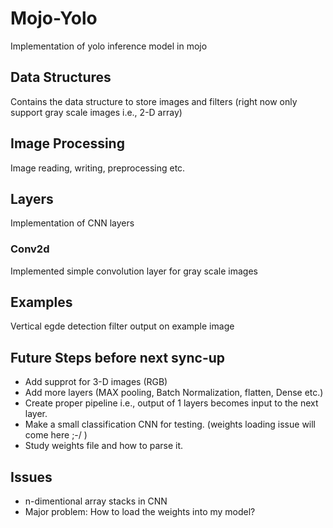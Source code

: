 # Mojo-Yolo
Implementation of yolo inference model in mojo
## Data Structures
Contains the data structure to store images and filters (right now only support gray scale images i.e., 2-D array)
## Image Processing
Image reading, writing, preprocessing etc.
## Layers
Implementation of CNN layers
### Conv2d
Implemented simple convolution layer for gray scale images
## Examples
Vertical egde detection filter output on example image
## Future Steps before next sync-up
* Add supprot for 3-D images (RGB)
* Add more layers (MAX pooling, Batch Normalization, flatten, Dense etc.)
* Create proper pipeline i.e., output of 1 layers becomes input to the next layer.
* Make a small classification CNN for testing. (weights loading issue will come here ;-/ )
* Study weights file and how to parse it.
## Issues
* n-dimentional array stacks in CNN
* Major problem: How to load the weights into my model?
